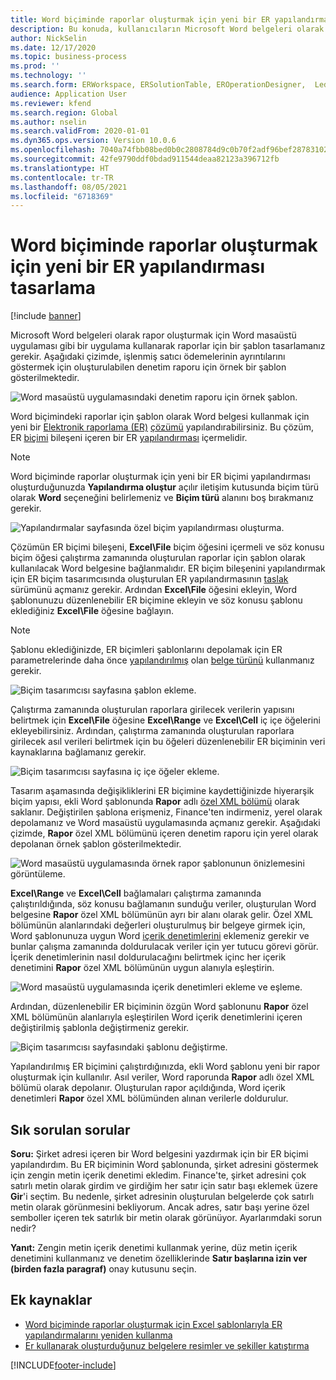 ```yaml
---
title: Word biçiminde raporlar oluşturmak için yeni bir ER yapılandırması tasarlama
description: Bu konuda, kullanıcıların Microsoft Word belgeleri olarak rapor oluşturmak için yeni bir Elektronik raporlama (ER) biçimini nasıl yapılandırabileceği açıklanmaktadır.
author: NickSelin
ms.date: 12/17/2020
ms.topic: business-process
ms.prod: ''
ms.technology: ''
ms.search.form: ERWorkspace, ERSolutionTable, EROperationDesigner,  LedgerJournalTable, LedgerJournalTransVendPaym
audience: Application User
ms.reviewer: kfend
ms.search.region: Global
ms.author: nselin
ms.search.validFrom: 2020-01-01
ms.dyn365.ops.version: Version 10.0.6
ms.openlocfilehash: 7040a74fbb08bed0b0c2808784d9c0b70f2adf96bef28783102c7eb117eeb851
ms.sourcegitcommit: 42fe9790ddf0bdad911544deaa82123a396712fb
ms.translationtype: HT
ms.contentlocale: tr-TR
ms.lasthandoff: 08/05/2021
ms.locfileid: "6718369"
---
```

# <a name="design-a-new-er-configuration-to-generate-reports-in-word-format"></a>Word biçiminde raporlar oluşturmak için yeni bir ER yapılandırması tasarlama

[!include [banner](../includes/banner.md)]

Microsoft Word belgeleri olarak rapor oluşturmak için Word masaüstü uygulaması gibi bir uygulama kullanarak raporlar için bir şablon tasarlamanız gerekir. Aşağıdaki çizimde, işlenmiş satıcı ödemelerinin ayrıntılarını göstermek için oluşturulabilen denetim raporu için örnek bir şablon gösterilmektedir.

![Word masaüstü uygulamasındaki denetim raporu için örnek şablon.](./media/er-design-configuration-word-image1.png)

Word biçimindeki raporlar için şablon olarak Word belgesi kullanmak için yeni bir [Elektronik raporlama (ER)](general-electronic-reporting.md) [çözümü](er-quick-start1-new-solution.md) yapılandırabilirsiniz. Bu çözüm, ER [biçimi](general-electronic-reporting.md#FormatComponentOutbound) bileşeni içeren bir ER [yapılandırması](general-electronic-reporting.md#Configuration) içermelidir.

> [!NOTE]
> Word biçiminde raporlar oluşturmak için yeni bir ER biçimi yapılandırması oluşturduğunuzda **Yapılandırma oluştur** açılır iletişim kutusunda biçim türü olarak **Word** seçeneğini belirlemeniz ve **Biçim türü** alanını boş bırakmanız gerekir.

![Yapılandırmalar sayfasında özel biçim yapılandırması oluşturma.](./media/er-design-configuration-word-image2.gif)

Çözümün ER biçimi bileşeni, **Excel\\File** biçim öğesini içermeli ve söz konusu biçim öğesi çalıştırma zamanında oluşturulan raporlar için şablon olarak kullanılacak Word belgesine bağlanmalıdır. ER biçim bileşenini yapılandırmak için ER biçim tasarımcısında oluşturulan ER yapılandırmasının [taslak](general-electronic-reporting.md#component-versioning) sürümünü açmanız gerekir. Ardından **Excel\\File** öğesini ekleyin, Word şablonunuzu düzenlenebilir ER biçimine ekleyin ve söz konusu şablonu eklediğiniz **Excel\\File** öğesine bağlayın.

> [!NOTE]
> Şablonu eklediğinizde, ER biçimleri şablonlarını depolamak için ER parametrelerinde daha önce [yapılandırılmış](electronic-reporting-er-configure-parameters.md#parameters-to-manage-documents) olan [belge türünü](../../fin-ops/organization-administration/configure-document-management.md#configure-document-types) kullanmanız gerekir.

![Biçim tasarımcısı sayfasına şablon ekleme.](./media/er-design-configuration-word-image3.gif)

Çalıştırma zamanında oluşturulan raporlara girilecek verilerin yapısını belirtmek için **Excel\\File** öğesine **Excel\\Range** ve **Excel\\Cell** iç içe öğelerini ekleyebilirsiniz. Ardından, çalıştırma zamanında oluşturulan raporlara girilecek asıl verileri belirtmek için bu öğeleri düzenlenebilir ER biçiminin veri kaynaklarına bağlamanız gerekir.

![Biçim tasarımcısı sayfasına iç içe öğeler ekleme.](./media/er-design-configuration-word-image4.gif)

Tasarım aşamasında değişikliklerini ER biçimine kaydettiğinizde hiyerarşik biçim yapısı, ekli Word şablonunda **Rapor** adlı [özel XML bölümü](/visualstudio/vsto/custom-xml-parts-overview?view=vs-2019) olarak saklanır. Değiştirilen şablona erişmeniz, Finance'ten indirmeniz, yerel olarak depolamanız ve Word masaüstü uygulamasında açmanız gerekir. Aşağıdaki çizimde, **Rapor** özel XML bölümünü içeren denetim raporu için yerel olarak depolanan örnek şablon gösterilmektedir.

![Word masaüstü uygulamasında örnek rapor şablonunun önizlemesini görüntüleme.](./media/er-design-configuration-word-image5.gif)

**Excel\\Range** ve **Excel\\Cell** bağlamaları çalıştırma zamanında çalıştırıldığında, söz konusu bağlamanın sunduğu veriler, oluşturulan Word belgesine **Rapor** özel XML bölümünün ayrı bir alanı olarak gelir. Özel XML bölümünün alanlarındaki değerleri oluşturulmuş bir belgeye girmek için, Word şablonunuza uygun Word [içerik denetimlerini](/office/client-developer/word/content-controls-in-word) eklemeniz gerekir ve bunlar çalışma zamanında doldurulacak veriler için yer tutucu görevi görür. İçerik denetimlerinin nasıl doldurulacağını belirtmek içinc her içerik denetimini **Rapor** özel XML bölümünün uygun alanıyla eşleştirin.

![Word masaüstü uygulamasında içerik denetimleri ekleme ve eşleme.](./media/er-design-configuration-word-image6.gif)

Ardından, düzenlenebilir ER biçiminin özgün Word şablonunu **Rapor** özel XML bölümünün alanlarıyla eşleştirilen Word içerik denetimlerini içeren değiştirilmiş şablonla değiştirmeniz gerekir.

![Biçim tasarımcısı sayfasındaki şablonu değiştirme.](./media/er-design-configuration-word-image7.gif)

Yapılandırılmış ER biçimini çalıştırdığınızda, ekli Word şablonu yeni bir rapor oluşturmak için kullanılır. Asıl veriler, Word raporunda **Rapor** adlı özel XML bölümü olarak depolanır. Oluşturulan rapor açıldığında, Word içerik denetimleri **Rapor** özel XML bölümünden alınan verilerle doldurulur.

## <a name="frequently-asked-questions"></a>Sık sorulan sorular

**Soru:** Şirket adresi içeren bir Word belgesini yazdırmak için bir ER biçimi yapılandırdım. Bu ER biçiminin Word şablonunda, şirket adresini göstermek için zengin metin içerik denetimi ekledim. Finance'te, şirket adresini çok satırlı metin olarak girdim ve girdiğim her satır için satır başı eklemek üzere **Gir**'i seçtim. Bu nedenle, şirket adresinin oluşturulan belgelerde çok satırlı metin olarak görünmesini bekliyorum. Ancak adres, satır başı yerine özel semboller içeren tek satırlık bir metin olarak görünüyor. Ayarlarımdaki sorun nedir?

**Yanıt:** Zengin metin içerik denetimi kullanmak yerine, düz metin içerik denetimini kullanmanız ve denetim özelliklerinde **Satır başlarına izin ver (birden fazla paragraf)** onay kutusunu seçin.

## <a name="additional-resources"></a>Ek kaynaklar

- [Word biçiminde raporlar oluşturmak için Excel şablonlarıyla ER yapılandırmalarını yeniden kullanma](./tasks/er-design-configuration-word-2016-11.md)
- [Er kullanarak oluşturduğunuz belgelere resimler ve şekiller katıştırma](electronic-reporting-embed-images-shapes.md#embed-an-image-in-a-word-document)


[!INCLUDE[footer-include](../../../includes/footer-banner.md)]